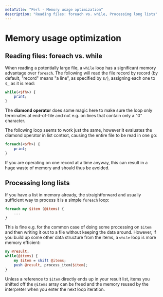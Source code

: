 ```yaml
---
metaTitle: "Perl - Memory usage optimization"
description: "Reading files: foreach vs. while, Processing long lists"
---
```


# Memory usage optimization



## Reading files: foreach vs. while


When reading a potentially large file, a `while` loop has a significant memory advantage over `foreach`. The following will read the file record by record (by default, "record" means "a line", as specified by `$/`), assigning each one to `$_` as it is read:

```perl
while(<$fh>) {
    print;
}

```

The **diamond operator** does some magic here to make sure the loop only terminates at end-of-file and not e.g. on lines that contain only a "0" character.

The following loop seems to work just the same, however it evaluates the diamond operator in list context, causing the entire file to be read in one go:

```perl
foreach(<$fh>) {
    print;
}

```

If you are operating on one record at a time anyway, this can result in a huge waste of memory and should thus be avoided.



## Processing long lists


If you have a list in memory already, the straightforward and usually sufficient way to process it is a simple `foreach` loop:

```perl
foreach my $item (@items) {
    ...
}

```

This is fine e.g. for the common case of doing some processing on `$item` and then writing it out to a file without keeping the data around. However, if you build up some other data structure from the items, a `while` loop is more memory efficient:

```perl
my @result;
while(@items) {
    my $item = shift @items;
    push @result, process_item($item);
}

```

Unless a reference to `$item` directly ends up in your result list, items you shifted off the `@items` array can be freed and the memory reused by the interpreter when you enter the next loop iteration.

